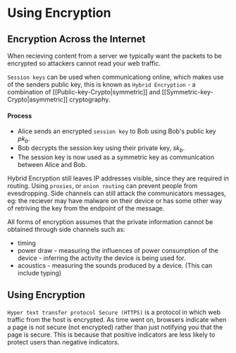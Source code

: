 # Using Encryption

## Encryption Across the Internet

When recieving content from a server we typically want the packets to be encrypted so attackers cannot read your web traffic.

`Session keys` can be used when communicationg online, which makes use of the senders public key, this is known as `Hybrid Encryption` - a combination of [[Public-key-Crypto|symmetric]] and [[Symmetric-key-Crypto|asymmetric]] cryptography.

#### Process
* Alice sends an encrypted `session key` to Bob using Bob's public key $pk_b$.
* Bob decrypts the session key using their private key, $sk_b$.
* The session key is now used as a symmetric key as communication between Alice and Bob.
 
 Hybrid Encryption still leaves IP addresses visible, since they are required in routing. 
 Using `proxies`, or `onion routing` can prevent people from evesdropping. Side channels can still attack the communicators messages, eg: the reciever may have malware on their device or has some other way of retriving the key from the endpoint of the message.

All forms of encryption assumes that the private information cannot be obtained through side channels such as:
* timing
* power draw - measuring the influences of power consumption of the device - inferring the activity the device is being used for.
* acoustics - measuring the sounds produced by a device. (This can include typing)

 ## Using Encryption
 `Hyper text transfer protocol Secure (HTTPS)` is a protocol in which web traffic from the host is encrypted. As time went on, browsers indicate when a page is not secure (not encrypted) rather than just notifying you that the page is secure. This is because that positive indicators are less likely to protect users than negative indicators.